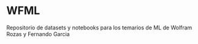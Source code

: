 # WFML

Repositorio de datasets y notebooks para los temarios de ML de Wolfram Rozas y Fernando Garcia

